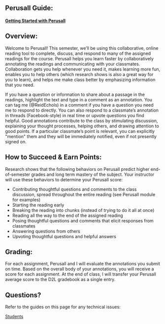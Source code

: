 ## Perusall Guide:

#### [Getting Started with Perusall](https://youtu.be/0wmCPeAqYjk)

## Overview:

Welcome to Perusall! This semester, we’ll be using this collaborative, online reading tool to complete, discuss, and respond to many of the assigned readings for the course. Perusall helps you learn faster by collaboratively annotating the readings and communicating with your classmates. Collaboration gets you help whenever you need it, makes learning more fun, enables you to help others (which research shows is also a great way for you to learn), and helps me make class better by emphasizing information that you need.

If you have a question or information to share about a passage in the readings, highlight the text and type in a comment as an annotation. You can tag me (@ReidEchols) in a comment if you have a question you need me to respond to directly. You can also respond to a classmate’s annotation in threads (Facebook-style) in real time or upvote questions you find helpful. Good annotations contribute to the class by stimulating discussion, explaining your thought processes, helping others, and drawing attention to good points. If a particular classmate’s point is relevant, you can explicitly "mention" them and they will be immediately notified, even if not presently signed on.

## How to Succeed & Earn Points:

Research shows that the following behaviors on Perusall predict higher end-of-semester grades and long term mastery of the subject. Your instructor will use these behaviors to determine your Perusall score:

- Contributing thoughtful questions and comments to the class discussion, spread throughout the entire reading (see Perusall module for examples)
- Starting the reading early
- Breaking the reading into chunks (instead of trying to do it all at once)
- Reading all the way to the end of the assigned reading
- Posing thoughtful questions and comments that elicit responses from classmates
- Answering questions from others
- Upvoting thoughtful questions and helpful answers

## Grading:

For each assignment, Perusall and I will evaluate the annotations you submit on time. Based on the overall body of your annotations, you will receive a score for each assignment. At the end of class, I will transfer your Perusall average score to the D2L gradebook as a single entry.

## Questions?

Refer to the guides on this page for any technical issues:

[Students](https://support.perusall.com/hc/en-us/categories/360002173133-Students)

